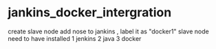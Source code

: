 # jankins_docker_intergration

create slave node
add nose to jankins , label it as "docker1"
slave node need to have installed
1 jenkins
2 java
3 docker
